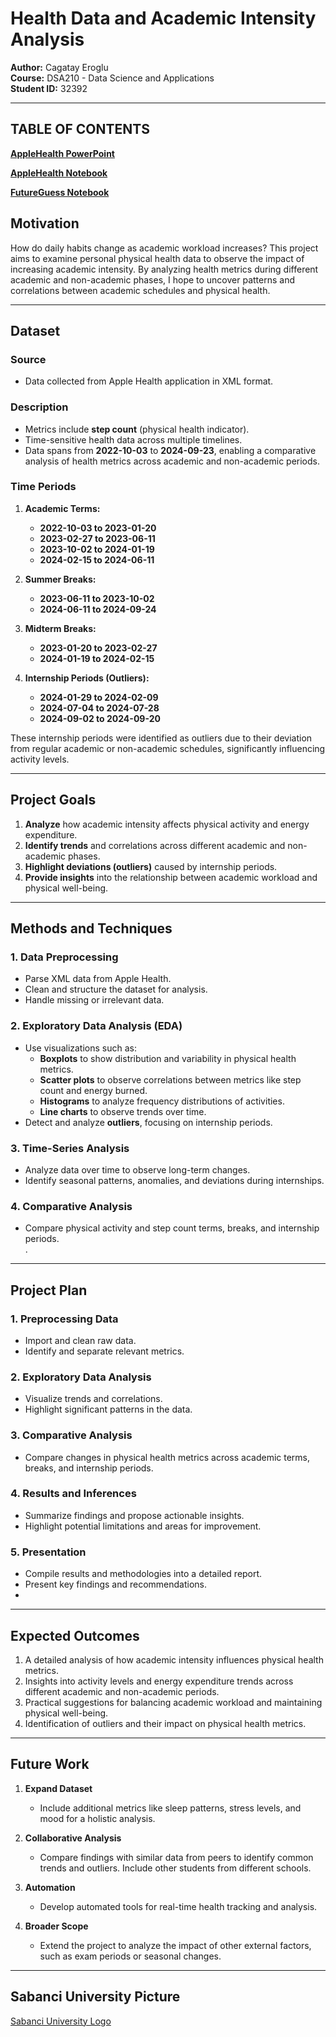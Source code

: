 # Health Data and Academic Intensity Analysis

**Author:** Cagatay Eroglu  
**Course:** DSA210 - Data Science and Applications  
**Student ID:** 32392  

---
## TABLE OF CONTENTS


**[AppleHealth PowerPoint](https://github.com/cagatayeroglu/AppleHealth/blob/main/AppleHealth_PP.pptx)**

**[AppleHealth Notebook](https://github.com/cagatayeroglu/AppleHealth/blob/main/AppleHealth.ipynb)**  

**[FutureGuess Notebook](https://github.com/cagatayeroglu/AppleHealth/blob/main/FutureGuess.ipynb)**  



## Motivation

How do daily habits change as academic workload increases? This project aims to examine personal physical health data to observe the impact of increasing academic intensity. By analyzing health metrics during different academic and non-academic phases, I hope to uncover patterns and correlations between academic schedules and physical health.

---

## Dataset

### **Source**  
- Data collected from Apple Health application in XML format.  

### **Description**  
- Metrics include **step count** (physical health indicator).  
- Time-sensitive health data across multiple timelines.  
- Data spans from **2022-10-03** to **2024-09-23**, enabling a comparative analysis of health metrics across academic and non-academic periods.

### **Time Periods**  
1. **Academic Terms:**
   - **2022-10-03 to 2023-01-20**  
   - **2023-02-27 to 2023-06-11**  
   - **2023-10-02 to 2024-01-19**  
   - **2024-02-15 to 2024-06-11**

2. **Summer Breaks:**
   - **2023-06-11 to 2023-10-02**  
   - **2024-06-11 to 2024-09-24**

3. **Midterm Breaks:**
   - **2023-01-20 to 2023-02-27**  
   - **2024-01-19 to 2024-02-15**

4. **Internship Periods (Outliers):**
   - **2024-01-29 to 2024-02-09**  
   - **2024-07-04 to 2024-07-28**  
   - **2024-09-02 to 2024-09-20**

These internship periods were identified as outliers due to their deviation from regular academic or non-academic schedules, significantly influencing activity levels.

---

## Project Goals

1. **Analyze** how academic intensity affects physical activity and energy expenditure.  
2. **Identify trends** and correlations across different academic and non-academic phases.  
3. **Highlight deviations (outliers)** caused by internship periods.  
4. **Provide insights** into the relationship between academic workload and physical well-being.

---

## Methods and Techniques

### **1. Data Preprocessing**
- Parse XML data from Apple Health.  
- Clean and structure the dataset for analysis.  
- Handle missing or irrelevant data.  

### **2. Exploratory Data Analysis (EDA)**
- Use visualizations such as:
  - **Boxplots** to show distribution and variability in physical health metrics.  
  - **Scatter plots** to observe correlations between metrics like step count and energy burned.  
  - **Histograms** to analyze frequency distributions of activities.  
  - **Line charts** to observe trends over time.  
- Detect and analyze **outliers**, focusing on internship periods.  

### **3. Time-Series Analysis**
- Analyze data over time to observe long-term changes.  
- Identify seasonal patterns, anomalies, and deviations during internships.  

### **4. Comparative Analysis**
- Compare physical activity and step count terms, breaks, and internship periods.  
.  

---

## Project Plan

### **1. Preprocessing Data**
- Import and clean raw data.  
- Identify and separate relevant metrics.  

### **2. Exploratory Data Analysis**
- Visualize trends and correlations.  
- Highlight significant patterns in the data.  

### **3. Comparative Analysis**
- Compare changes in physical health metrics across academic terms, breaks, and internship periods.  

### **4. Results and Inferences**
- Summarize findings and propose actionable insights.  
- Highlight potential limitations and areas for improvement.  

### **5. Presentation**
- Compile results and methodologies into a detailed report.  
- Present key findings and recommendations.
- 
  

---

## Expected Outcomes

1. A detailed analysis of how academic intensity influences physical health metrics.  
2. Insights into activity levels and energy expenditure trends across different academic and non-academic periods.  
3. Practical suggestions for balancing academic workload and maintaining physical well-being.  
4. Identification of outliers and their impact on physical health metrics.  

---

## Future Work

1. **Expand Dataset**  
   - Include additional metrics like sleep patterns, stress levels, and mood for a holistic analysis.  

2. **Collaborative Analysis**  
   - Compare findings with similar data from peers to identify common trends and outliers. Include other students from different schools. 

3. **Automation**  
   - Develop automated tools for real-time health tracking and analysis.  

4. **Broader Scope**  
   - Extend the project to analyze the impact of other external factors, such as exam periods or seasonal changes.  



---





## Sabanci University Picture

[Sabanci University Logo](https://github.com/cagatayeroglu/AppleHealth/blob/main/1294_1_sabanciuniv.gif)
